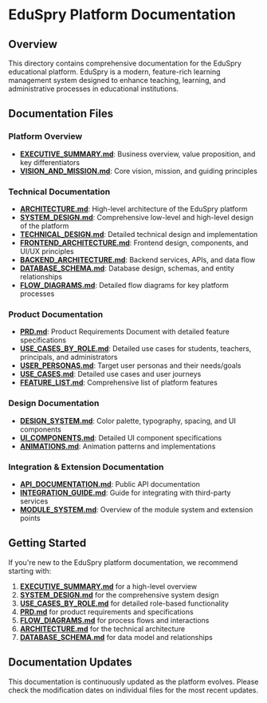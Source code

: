 # EduSpry Platform Documentation

## Overview

This directory contains comprehensive documentation for the EduSpry educational platform. EduSpry is a modern, feature-rich learning management system designed to enhance teaching, learning, and administrative processes in educational institutions.

## Documentation Files

### Platform Overview

- [**EXECUTIVE_SUMMARY.md**](./EXECUTIVE_SUMMARY.md): Business overview, value proposition, and key differentiators
- [**VISION_AND_MISSION.md**](./VISION_AND_MISSION.md): Core vision, mission, and guiding principles

### Technical Documentation

- [**ARCHITECTURE.md**](./ARCHITECTURE.md): High-level architecture of the EduSpry platform
- [**SYSTEM_DESIGN.md**](./SYSTEM_DESIGN.md): Comprehensive low-level and high-level design of the platform
- [**TECHNICAL_DESIGN.md**](./TECHNICAL_DESIGN.md): Detailed technical design and implementation
- [**FRONTEND_ARCHITECTURE.md**](./FRONTEND_ARCHITECTURE.md): Frontend design, components, and UI/UX principles
- [**BACKEND_ARCHITECTURE.md**](./BACKEND_ARCHITECTURE.md): Backend services, APIs, and data flow
- [**DATABASE_SCHEMA.md**](./DATABASE_SCHEMA.md): Database design, schemas, and entity relationships
- [**FLOW_DIAGRAMS.md**](./FLOW_DIAGRAMS.md): Detailed flow diagrams for key platform processes

### Product Documentation

- [**PRD.md**](./PRD.md): Product Requirements Document with detailed feature specifications
- [**USE_CASES_BY_ROLE.md**](./USE_CASES_BY_ROLE.md): Detailed use cases for students, teachers, principals, and administrators
- [**USER_PERSONAS.md**](./USER_PERSONAS.md): Target user personas and their needs/goals
- [**USE_CASES.md**](./USE_CASES.md): Detailed use cases and user journeys
- [**FEATURE_LIST.md**](./FEATURE_LIST.md): Comprehensive list of platform features

### Design Documentation

- [**DESIGN_SYSTEM.md**](./DESIGN_SYSTEM.md): Color palette, typography, spacing, and UI components
- [**UI_COMPONENTS.md**](./UI_COMPONENTS.md): Detailed UI component specifications
- [**ANIMATIONS.md**](./ANIMATIONS.md): Animation patterns and implementations

### Integration & Extension Documentation

- [**API_DOCUMENTATION.md**](./API_DOCUMENTATION.md): Public API documentation
- [**INTEGRATION_GUIDE.md**](./INTEGRATION_GUIDE.md): Guide for integrating with third-party services
- [**MODULE_SYSTEM.md**](./MODULE_SYSTEM.md): Overview of the module system and extension points

## Getting Started

If you're new to the EduSpry platform documentation, we recommend starting with:

1. [**EXECUTIVE_SUMMARY.md**](./EXECUTIVE_SUMMARY.md) for a high-level overview
2. [**SYSTEM_DESIGN.md**](./SYSTEM_DESIGN.md) for the comprehensive system design
3. [**USE_CASES_BY_ROLE.md**](./USE_CASES_BY_ROLE.md) for detailed role-based functionality
4. [**PRD.md**](./PRD.md) for product requirements and specifications
5. [**FLOW_DIAGRAMS.md**](./FLOW_DIAGRAMS.md) for process flows and interactions
6. [**ARCHITECTURE.md**](./ARCHITECTURE.md) for the technical architecture
7. [**DATABASE_SCHEMA.md**](./DATABASE_SCHEMA.md) for data model and relationships

## Documentation Updates

This documentation is continuously updated as the platform evolves. Please check the modification dates on individual files for the most recent updates.